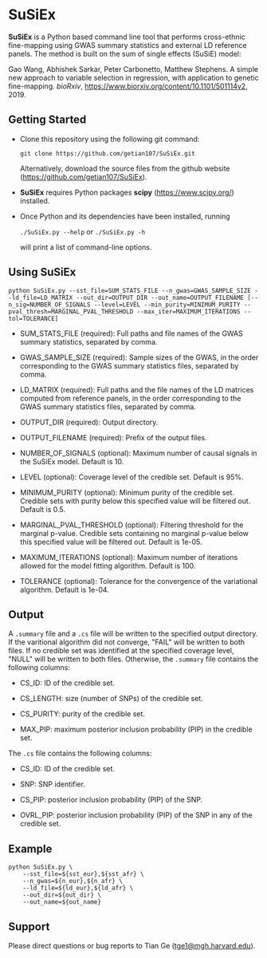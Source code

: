 # SuSiEx

**SuSiEx** is a Python based command line tool that performs cross-ethnic fine-mapping using GWAS summary statistics and external LD reference panels. The method is built on the sum of single effects (SuSiE) model:

Gao Wang, Abhishek Sarkar, Peter Carbonetto, Matthew Stephens. A simple new approach to variable selection in regression, with application to genetic fine-mapping. *bioRxiv*, https://www.biorxiv.org/content/10.1101/501114v2, 2019.


## Getting Started

- Clone this repository using the following git command:
   
    `git clone https://github.com/getian107/SuSiEx.git`

    Alternatively, download the source files from the github website (https://github.com/getian107/SuSiEx).
    
- **SuSiEx** requires Python packages **scipy** (https://www.scipy.org/) installed.

- Once Python and its dependencies have been installed, running

    `./SuSiEx.py --help` or `./SuSiEx.py -h`

    will print a list of command-line options.


## Using SuSiEx

`
python SuSiEx.py --sst_file=SUM_STATS_FILE --n_gwas=GWAS_SAMPLE_SIZE --ld_file=LD_MATRIX --out_dir=OUTPUT_DIR --out_name=OUTPUT_FILENAME [--n_sig=NUMBER_OF_SIGNALS --level=LEVEL --min_purity=MINIMUM_PURITY --pval_thresh=MARGINAL_PVAL_THRESHOLD --max_iter=MAXIMUM_ITERATIONS --tol=TOLERANCE]
`
- SUM_STATS_FILE (required): Full paths and file names of the GWAS summary statistics, separated by comma.

- GWAS_SAMPLE_SIZE (required): Sample sizes of the GWAS, in the order corresponding to the GWAS summary statistics files, separated by comma.

- LD_MATRIX (required): Full paths and the file names of the LD matrices computed from reference panels, in the order corresponding to the GWAS summary statistics files, separated by comma.

- OUTPUT_DIR (required): Output directory.

- OUTPUT_FILENAME (required): Prefix of the output files.

- NUMBER_OF_SIGNALS (optional): Maximum number of causal signals in the SuSiEx model. Default is 10.

- LEVEL (optional): Coverage level of the credible set. Default is 95%.

- MINIMUM_PURITY (optional): Minimum purity of the credible set. Credible sets with purity below this specified value will be filtered out. Default is 0.5.

- MARGINAL_PVAL_THRESHOLD (optional): Filtering threshold for the marginal p-value. Credible sets containing no marginal p-value below this specified value will be filtered out. Default is 1e-05.

- MAXIMUM_ITERATIONS (optional): Maximum number of iterations allowed for the model fitting algorithm. Default is 100.

- TOLERANCE (optional): Tolerance for the convergence of the variational algorithm. Default is 1e-04.


## Output

A `.summary` file and a `.cs` file will be written to the specified output directory.
If the varitional algorithm did not converge, "FAIL" will be written to both files.
If no credible set was identified at the specified coverage level, "NULL" will be written to both files.
Otherwise, the `.summary` file contains the following columns:

- CS_ID: ID of the credible set.

- CS_LENGTH: size (number of SNPs) of the credible set.

- CS_PURITY: purity of the credible set.

- MAX_PIP: maximum posterior inclusion probability (PIP) in the credible set.

The `.cs` file contains the following columns:

- CS_ID: ID of the credible set.

- SNP: SNP identifier.

- CS_PIP: posterior inclusion probability (PIP) of the SNP.

- OVRL_PIP: posterior inclusion probability (PIP) of the SNP in any of the credible set.


## Example

```
python SuSiEx.py \
    --sst_file=${sst_eur},${sst_afr} \   
    --n_gwas=${n_eur},${n_afr} \    
    --ld_file=${ld_eur},${ld_afr} \   
    --out_dir=${out_dir} \   
    --out_name=${out_name}
```


## Support

Please direct questions or bug reports to Tian Ge (tge1@mgh.harvard.edu).

